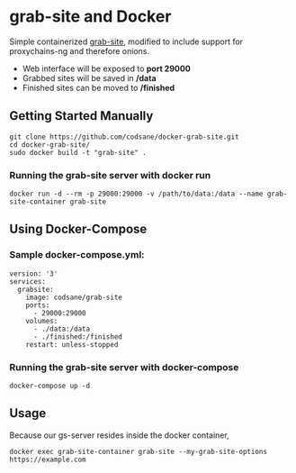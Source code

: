 # grab-site and Docker
Simple containerized [grab-site](https://github.com/ArchiveTeam/grab-site), modified to include support for proxychains-ng and therefore onions.

 - Web interface will be exposed to **port 29000**
 - Grabbed sites will be saved in **/data**
 - Finished sites can be moved to **/finished**

## Getting Started Manually
```
git clone https://github.com/codsane/docker-grab-site.git
cd docker-grab-site/
sudo docker build -t "grab-site" .
```
### Running the grab-site server with docker run
```
docker run -d --rm -p 29000:29000 -v /path/to/data:/data --name grab-site-container grab-site
```

## Using Docker-Compose
### Sample docker-compose.yml:
```
version: '3'
services:
  grabsite:
    image: codsane/grab-site
    ports:
      - 29000:29000
    volumes:
      - ./data:/data
      - ./finished:/finished
    restart: unless-stopped
```

### Running the grab-site server with docker-compose
```
docker-compose up -d
```

## Usage
Because our gs-server resides inside the docker container, 
```
docker exec grab-site-container grab-site --my-grab-site-options https://example.com
```

